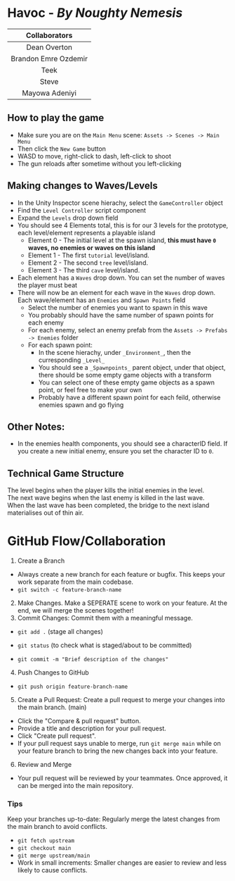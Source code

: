 # Havoc  -  *By Noughty Nemesis*

| Collaborators |
| :-----------: |
| Dean Overton |
| Brandon Emre Ozdemir |
| Teek |
| Steve |
| Mayowa Adeniyi |

## How to play the game
* Make sure you are on the `Main Menu` scene: `Assets -> Scenes -> Main Menu`
* Then click the `New Game` button
* WASD to move, right-click to dash, left-click to shoot
* The gun reloads after sometime without you left-clicking

## Making changes to Waves/Levels

* In the Unity Inspector scene hierachy, select the `GameController` object
* Find the `Level Controller` script component
* Expand the `Levels` drop down field
* You should see 4 Elements total, this is for our 3 levels for the prototype, each level/element represents a playable island
    * Element 0 - The initial level at the spawn island, **this must have `0` waves, no enemies or waves on this island**
    * Element 1 - The first `tutorial` level/island. 
    * Element 2 - The second `tree` level/island. 
    * Element 3 - The third `cave` level/island.
* Each element has a `Waves` drop down. You can set the number of waves the player must beat
* There will now be an element for each wave in the `Waves` drop down. Each wave/element has an `Enemies` and `Spawn Points` field
    * Select the number of enemies you want to spawn in this wave
    * You probably should have the same number of spawn points for each enemy
    * For each enemy, select an enemy prefab from the `Assets -> Prefabs -> Enemies` folder
    * For each spawn point:
        * In the scene hierachy, under `_Environment_`, then the curresponding `_Level_`
        * You should see a `_Spawnpoints_` parent object, under that object, there should be some empty game objects with a transform
        * You can select one of these empty game objects as a spawn point, or feel free to make your own
        * Probably have a different spawn point for each feild, otherwise enemies spawn and go flying

## Other Notes:
* In the enemies health components, you should see a characterID field. If you create a new initial enemy, ensure you set the character ID to `0`.

## Technical Game Structure

The level begins when the player kills the initial enemies in the level.\
The next wave begins when the last enemy is killed in the last wave.\
When the last wave has been completed, the bridge to the next island materialises out of thin air. 


# GitHub Flow/Collaboration
1. Create a Branch
- Always create a new branch for each feature or bugfix. This keeps your work separate from the main codebase.
- ```git switch -c feature-branch-name```

2. Make Changes. Make a SEPERATE scene to work on your feature. At the end, we will merge the scenes together!
3. Commit Changes: Commit them with a meaningful message.

- ```git add .``` (stage all changes)

- ```git status``` (to check what is staged/about to be committed)

- ```git commit -m "Brief description of the changes"```

4. Push Changes to GitHub
- ```git push origin feature-branch-name```

5. Create a Pull Request: Create a pull request to merge your changes into the main branch. (main)
- Click the "Compare & pull request" button.
- Provide a title and description for your pull request.
- Click "Create pull request".
- If your pull request says unable to merge, run ```git merge main``` while on your feature branch to bring the new changes back into your feature.

6. Review and Merge
- Your pull request will be reviewed by your teammates. Once approved, it can be merged into the main repository.

### Tips
Keep your branches up-to-date: Regularly merge the latest changes from the main branch to avoid conflicts.

- ```git fetch upstream```
- ```git checkout main```
- ```git merge upstream/main```
- Work in small increments: Smaller changes are easier to review and less likely to cause conflicts.
